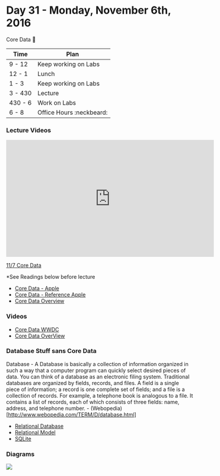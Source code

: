 # Day 31 - Monday, November 6th, 2016

Core Data :blue_heart:


Time        |   Plan   |
----------------|-------
9 - 12 | Keep working on Labs
12 - 1    | Lunch
1 - 3 | Keep working on Labs
3 - 430     | Lecture
430 - 6 | Work on Labs
6 - 8 | Office Hours :neckbeard:


### Lecture Videos

 <iframe width="560" height="315" src="https://www.youtube.com/embed/u1suPz_ywbk?rel=0&modestbranding=1" frameborder="0" allowfullscreen></iframe><p><a href="https://www.youtube.com/watch?v=u1suPz_ywbk">11/7 Core Data </a></p>



*See Readings below before lecture

* [Core Data - Apple](https://developer.apple.com/library/content/documentation/Cocoa/Conceptual/CoreData/)
* [Core Data - Reference Apple](https://developer.apple.com/reference/coredata)
* [Core Data Overview ](https://www.objc.io/issues/4-core-data/core-data-overview/)




### Videos 
* [Core Data WWDC](https://developer.apple.com/videos/play/wwdc2016/242/)
* [Core Data OverView](https://www.youtube.com/watch?v=da6W7wDh0Dw)


### Database Stuff sans Core Data

Database -  A Database is basically a collection of information organized in such a way that a computer program can quickly select desired pieces of data. You can think of a database as an electronic filing system.
Traditional databases are organized by fields, records, and files. A field is a single piece of information; a record is one complete set of fields; and a file is a collection of records. For example, a telephone book is analogous to a file. It contains a list of records, each of which consists of three fields: name, address, and telephone number. -  (Webopedia)[http://www.webopedia.com/TERM/D/database.html]

* [Relational Database](https://en.wikipedia.org/wiki/Relational_database)
* [Relational Model](https://en.wikipedia.org/wiki/Relational_model)
* [SQLite](https://en.wikipedia.org/wiki/SQLite)

### Diagrams

![](https://www.objc.io/images/issue-4/stack-simple-9af1e89d.png)
